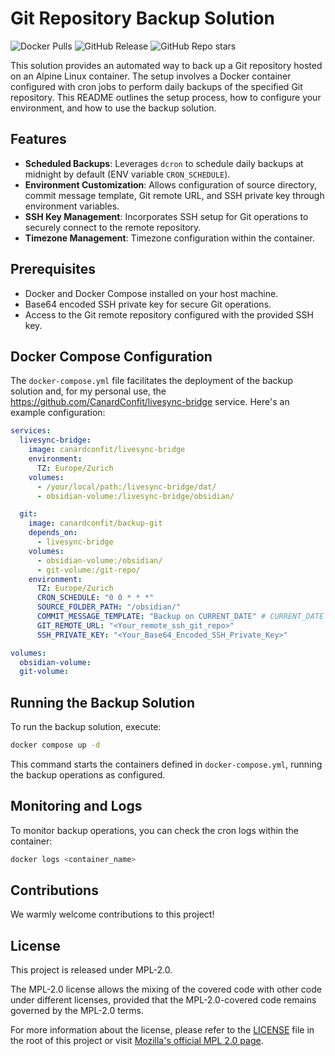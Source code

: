 # Git Repository Backup Solution

![Docker Pulls](https://img.shields.io/docker/pulls/canardconfit/backup-git)
![GitHub Release](https://img.shields.io/github/v/release/CanardConfit/backup-git)
![GitHub Repo stars](https://img.shields.io/github/stars/CanardConfit/backup-git)

This solution provides an automated way to back up a Git repository hosted on an Alpine Linux container. The setup involves a Docker container configured with cron jobs to perform daily backups of the specified Git repository. This README outlines the setup process, how to configure your environment, and how to use the backup solution.

## Features

- **Scheduled Backups**: Leverages `dcron` to schedule daily backups at midnight by default (ENV variable `CRON_SCHEDULE`).
- **Environment Customization**: Allows configuration of source directory, commit message template, Git remote URL, and SSH private key through environment variables.
- **SSH Key Management**: Incorporates SSH setup for Git operations to securely connect to the remote repository.
- **Timezone Management**: Timezone configuration within the container.

## Prerequisites

- Docker and Docker Compose installed on your host machine.
- Base64 encoded SSH private key for secure Git operations.
- Access to the Git remote repository configured with the provided SSH key.

## Docker Compose Configuration

The `docker-compose.yml` file facilitates the deployment of the backup solution and, for my personal use, the https://github.com/CanardConfit/livesync-bridge service. Here's an example configuration:

```yaml
services:
  livesync-bridge:
    image: canardconfit/livesync-bridge
    environment:
      TZ: Europe/Zurich
    volumes:
      - /your/local/path:/livesync-bridge/dat/
      - obsidian-volume:/livesync-bridge/obsidian/

  git:
    image: canardconfit/backup-git
    depends_on:
      - livesync-bridge
    volumes:
      - obsidian-volume:/obsidian/
      - git-volume:/git-repo/
    environment:
      TZ: Europe/Zurich
      CRON_SCHEDULE: "0 0 * * *"
      SOURCE_FOLDER_PATH: "/obsidian/"
      COMMIT_MESSAGE_TEMPLATE: "Backup on CURRENT_DATE" # CURRENT_DATE is a placeholder
      GIT_REMOTE_URL: "<Your_remote_ssh_git_repo>"
      SSH_PRIVATE_KEY: "<Your_Base64_Encoded_SSH_Private_Key>"

volumes:
  obsidian-volume:
  git-volume:
```

## Running the Backup Solution

To run the backup solution, execute:

```bash
docker compose up -d
```

This command starts the containers defined in `docker-compose.yml`, running the backup operations as configured.

## Monitoring and Logs

To monitor backup operations, you can check the cron logs within the container:

```bash
docker logs <container_name>
```

## Contributions

We warmly welcome contributions to this project!

## License

This project is released under MPL-2.0.

The MPL-2.0 license allows the mixing of the covered code with other code under different licenses, provided that the MPL-2.0-covered code remains governed by the MPL-2.0 terms.

For more information about the license, please refer to the [LICENSE](LICENSE) file in the root of this project or visit [Mozilla's official MPL 2.0 page](http://mozilla.org/MPL/2.0/).
